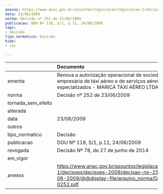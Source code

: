 ```yaml
---
anexos: https://www.anac.gov.br/assuntos/legislacao/legislacao-1/decisoes/decisoes-2009/decisao-no-252-de-23-06-2009/@@display-file/arquivo_norma/DA2009-0252.pdf
data: 23/06/2009
norma: Decisão nº 252 de 23/06/2009
publicacao: DOU Nº 118, S/1, p.11, 24/06/2009
tags:
- decisão
tipo_normatico: Decisão
hide: 
- toc 
 
---
```


|                    | Documento                                                                                                                                                 |
|:-------------------|:----------------------------------------------------------------------------------------------------------------------------------------------------------|
| ementa             | Renova a autorização operacional de sociedade empresária de táxi aéreo e de serviços aéreos especializados - MARICÁ TÁXI AÉREO LTDA.                      |
| norma              | Decisão nº 252 de 23/06/2009                                                                                                                              |
| tornada_sem_efeito |                                                                                                                                                           |
| alterada           |                                                                                                                                                           |
| data               | 23/06/2009                                                                                                                                                |
| outros             |                                                                                                                                                           |
| tipo_normatico     | Decisão                                                                                                                                                   |
| publicacao         | DOU Nº 118, S/1, p.11, 24/06/2009                                                                                                                         |
| revogada           | Decisão Nº 78, de 27 de junho de 2014                                                                                                                     |
| em_vigor           |                                                                                                                                                           |
| anexos             | https://www.anac.gov.br/assuntos/legislacao/legislacao-1/decisoes/decisoes-2009/decisao-no-252-de-23-06-2009/@@display-file/arquivo_norma/DA2009-0252.pdf |